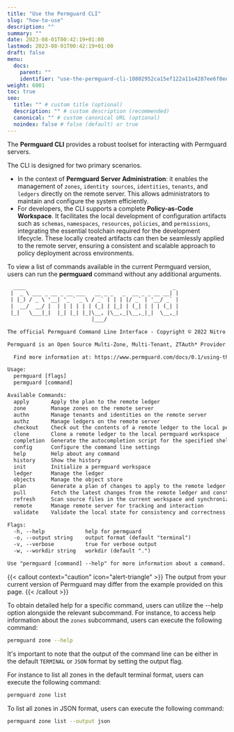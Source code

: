 ```yaml
---
title: "Use the Permguard CLI"
slug: "how-to-use"
description: ""
summary: ""
date: 2023-08-01T00:42:19+01:00
lastmod: 2023-08-01T00:42:19+01:00
draft: false
menu:
  docs:
    parent: ""
    identifier: "use-the-permguard-cli-10802952ca15ef122a11e4287ee6f8ee"
weight: 6001
toc: true
seo:
  title: "" # custom title (optional)
  description: "" # custom description (recommended)
  canonical: "" # custom canonical URL (optional)
  noindex: false # false (default) or true
---
```

The **Permguard CLI** provides a robust toolset for interacting with Permguard servers.

The CLI is designed for two primary scenarios.

- In the context of **Permguard Server Administration**: it enables the management of `zones`, `identity sources`, `identities`, `tenants`, and `ledgers` directly on the remote server. This allows administrators to maintain and configure the system efficiently.
- For developers, the CLI supports a complete **Policy-as-Code Workspace**. It facilitates the local development of configuration artifacts such as `schemas`, `namespaces`, `resources`, `policies`, and `permissions`, integrating the essential toolchain required for the development lifecycle. These locally created artifacts can then be seamlessly applied to the remote server, ensuring a consistent and scalable approach to policy deployment across environments.

To view a list of commands available in the current Permguard version, users can run the **permguard** command without any additional arguments.

```txt
  ____                                               _
 |  _ \ ___ _ __ _ __ ___   __ _ _   _  __ _ _ __ __| |
 | |_) / _ \ '__| '_ ` _ \ / _` | | | |/ _` | '__/ _` |
 |  __/  __/ |  | | | | | | (_| | |_| | (_| | | | (_| |
 |_|   \___|_|  |_| |_| |_|\__, |\__,_|\__,_|_|  \__,_|
                           |___/

The official Permguard Command Line Interface - Copyright © 2022 Nitro Agility S.r.l.

Permguard is an Open Source Multi-Zone, Multi-Tenant, ZTAuth* Provider.

  Find more information at: https://www.permguard.com/docs/0.1/using-the-cli/how-to-use/

Usage:
  permguard [flags]
  permguard [command]

Available Commands:
  apply       Apply the plan to the remote ledger
  zone        Manage zones on the remote server
  authn       Manage tenants and identities on the remote server
  authz       Manage ledgers on the remote server
  checkout    Check out the contents of a remote ledger to the local permguard workspace
  clone       Clone a remote ledger to the local permguard workspace
  completion  Generate the autocompletion script for the specified shell
  config      Configure the command line settings
  help        Help about any command
  history     Show the history
  init        Initialize a permguard workspace
  ledger      Manage the ledger
  objects     Manage the object store
  plan        Generate a plan of changes to apply to the remote ledger based on the differences between the local and remote states
  pull        Fetch the latest changes from the remote ledger and constructs the remote state.
  refresh     Scan source files in the current workspace and synchronizes the local state
  remote      Manage remote server for tracking and interaction
  validate    Validate the local state for consistency and correctness

Flags:
  -h, --help             help for permguard
  -o, --output string    output format (default "terminal")
  -v, --verbose          true for verbose output
  -w, --workdir string   workdir (default ".")

Use "permguard [command] --help" for more information about a command.
```

{{< callout context="caution" icon="alert-triangle" >}}
The output from your current version of Permguard may differ from the example provided on this page.
{{< /callout >}}

To obtain detailed help for a specific command, users can utilize the --help option alongside the relevant subcommand.
For instance, to access help information about the `zones` subcommand, users can execute the following command:

```bash
permguard zone --help
```

It's important to note that the output of the command line can be either in the default `TERMINAL` or `JSON` format by setting the output flag.

For instance to list all zones in the default terminal format, users can execute the following command:

```bash
permguard zone list
```

To list all zones in JSON format, users can execute the following command:

```bash
permguard zone list --output json
```
